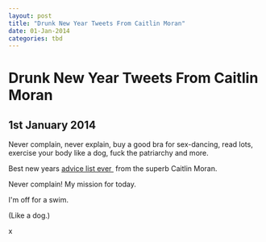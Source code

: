 ```yaml
---
layout: post
title: "Drunk New Year Tweets From Caitlin Moran"
date: 01-Jan-2014
categories: tbd
---
```


# Drunk New Year Tweets From Caitlin Moran

## 1st January 2014

Never complain,   never explain,   buy a good bra for sex-dancing,   read lots, exercise your body like a dog, fuck the patriarchy and more.

Best new years <a href="http://storify.com/lipsticklori/catmo-s-2014-advice?utm_campaign=&amp;awesm=sfy.co_bXeF&amp;utm_content=storify-pingback&amp;utm_medium=sfy.co-twitter&amp;utm_source=t.co">advice list ever </a> from the superb Caitlin Moran.

Never complain! My mission for today.

I'm off for a swim.

(Like a dog.)

x
